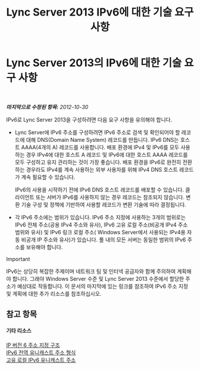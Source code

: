 ﻿---
title: Lync Server 2013 IPv6에 대한 기술 요구 사항
TOCTitle: IPv6에 대한 기술 요구 사항
ms:assetid: caff0123-ce41-4a62-87a0-00b1d118b72b
ms:mtpsurl: https://technet.microsoft.com/ko-kr/library/JJ205278(v=OCS.15)
ms:contentKeyID: 49305034
ms.date: 08/24/2015
mtps_version: v=OCS.15
ms.translationtype: HT
---

# Lync Server 2013의 IPv6에 대한 기술 요구 사항

 

_**마지막으로 수정된 항목:** 2012-10-30_

IPv6로 Lync Server 2013을 구성하려면 다음 요구 사항을 유의해야 합니다.

  - Lync Server에 IPv6 주소를 구성하려면 IPv6 주소로 검색 및 확인되어야 할 레코드에 대해 DNS(Domain Name System) 레코드를 만듭니다. IPv6 DNS는 호스트 AAAA(4개의 A) 레코드를 사용합니다. 배포 환경에 IPv4 및 IPv6를 모두 사용하는 경우 IPv4에 대한 호스트 A 레코드 및 IPv6에 대한 호스트 AAAA 레코드를 모두 구성하고 유지 관리하는 것이 가장 좋습니다. 배포 환경을 IPv6로 완전히 전환하는 경우라도 IPv4를 계속 사용하는 외부 사용자를 위해 IPv4 DNS 호스트 레코드가 계속 필요할 수 있습니다.
    
    IPv6의 사용을 시작하기 전에 IPv6 DNS 호스트 레코드를 배포할 수 있습니다. 클라이언트 또는 서버가 IPv6를 사용하지 않는 경우 레코드는 참조되지 않습니다. 변환 기술 구성 및 정책에 기반하여 사용할 레코드가 변환 기술에 따라 결정됩니다.

  - 각 IPv6 주소에는 범위가 있습니다. IPv6 주소 지정에 사용하는 3개의 범위로는 IPv6 전체 주소(공용 IPv4 주소와 유사), IPv6 고유 로컬 주소(비공개 IPv4 주소 범위와 유사) 및 IPv6 링크 로컬 주소( Windows Server에서 사용되는 IPv4용 자동 비공개 IP 주소와 유사)가 있습니다. 풀 내의 모든 서버는 동일한 범위의 IPv6 주소를 보유해야 합니다.


> [!IMPORTANT]
> IPv6는 상당히 복잡한 주제이며 네트워크 팀 및 인터넥 공급자와 함께 주의하여 계획해야 합니다. 그래야 Windows Server 수준 및 Lync Server 2013 수준에서 할당한 주소가 예상대로 작동합니다. 이 문서의 마지막에 있는 링크를 참조하여 IPv6 주소 지정 및 계획에 대한 추가 리소스를 참조하십시오.



## 참고 항목

#### 기타 리소스

[IP 버전 6 주소 지정 구조](http://tools.ietf.org/html/rfc4291)  
[IPv6 전역 유니캐스트 주소 형식](http://tools.ietf.org/html/rfc3587)  
[고유 로컬 IPv6 유니캐스트 주소](http://tools.ietf.org/html/rfc4193)

